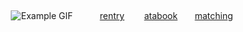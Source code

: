 ‎ ‎ ‎ ‎ 
‎ 
‎ 
<div align="center">
  
 
 

 
  ![Example GIF](https://i.postimg.cc/HnT5Vvrh/Untitled80-20251010224945.png)
‎ 
‎ ‎ ‎ ‎ ‎ ‎ ‎ ‎ 
‎ 
[rentry](https://rentry.co/hypnomics)      ‎ ‎ ‎ ‎ ‎       ‎ ‎ [atabook](https://kanata.atabook.org/) ‎ ‎ ‎ ‎ ‎ ‎ [matching](https://rentry.co/phaisunaxa) 
</div> 
‎ 
‎ 
‎ 
‎ 
‎ 
‎ 
